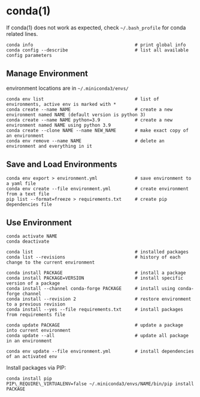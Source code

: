 # conda(1)

If conda(1) does not work as expected, check `~/.bash_profile` for conda related lines.

    conda info                                      # print global info
    conda config --describe                         # list all available config parameters

## Manage Environment

  environment locations are in `~/.miniconda3/envs/`

    conda env list                                  # list of environments, active env is marked with *
    conda create --name NAME                        # create a new environment named NAME (default version is python 3)
    conda create --name NAME python=3.9             # create a new environment named NAME using python 3.9
    conda create --clone NAME --name NEW_NAME       # make exact copy of an environment
    conda env remove --name NAME                    # delete an environment and everything in it

## Save and Load Environments

    conda env export > environment.yml              # save environment to a yaml file
    conda env create --file environment.yml         # create environment from a text file
    pip list --format=freeze > requirements.txt     # create pip dependencies file

## Use Environment

    conda activate NAME
    conda deactivate

    conda list                                      # installed packages
    conda list --revisions                          # history of each change to the current environment

    conda install PACKAGE                           # install a package
    conda install PACKAGE=VERSION                   # install specific version of a package
    conda install --channel conda-forge PACKAGE     # install using conda-forge channel
    conda install --revision 2                      # restore environment to a previous revision
    conda install --yes --file requirements.txt     # install packages from requirements file

    conda update PACKAGE                            # update a package into current environment
    conda update --all                              # update all package in an environment

    conda env update --file environment.yml         # install dependencies of an activated env

Install packages via PIP:

    conda install pip
    PIP\_REQUIRE\_VIRTUALENV=false ~/.miniconda3/envs/NAME/bin/pip install PACKAGE
